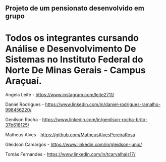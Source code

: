 ## Projeto de um pensionato desenvolvido em grupo 
# Todos os integrantes cursando Análise e Desenvolvimento De Sistemas no Instituto Federal do Norte De Minas Gerais - Campus Araçuaí.
Angela Leite - https://www.instagram.com/leite2711/

Daniel Rodrigues - https://www.linkedin.com/in/daniel-rodrigues-ramalho-998456220/  

Genilson Rocha - https://www.linkedin.com/in/genilson-rocha-brito-37b618125/

Matheus Alves - https://github.com/MatheusAlvesPereiraRosa

Gleidson Camargos - https://www.linkedin.com/in/gleidson-junio/ 

Tomás Fernandes - https://www.linkedin.com/in/tcarvalhais17/




